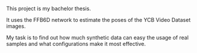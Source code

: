 This project is my bachelor thesis.

It uses the FFB6D network to estimate the poses of the YCB Video Dataset images.

My task is to find out how much synthetic data can easy the usage of real samples and what configurations make it most effective.
